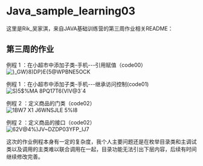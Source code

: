 # Java_sample_learning03
这里是Rik_吴家淇，来自JAVA基础训练营的第三周作业相关README：
## 第三周的作业
例程 1 ：在小超市中添加子类-手机---引用赋值（code00）<br>
![}_GW}8)DP}E{5@WPBNE5OCK](https://user-images.githubusercontent.com/106880818/174919792-a52c8ff9-9807-4b4e-ba4b-d4535c704a8f.png)

例程 1 ：在小超市中添加子类-手机---继承访问控制(code01)<br>
![S)5$%MA 8PQ17T6(VIV@3`4](https://user-images.githubusercontent.com/106880818/174919800-bcbe1fbe-d05f-4ccb-bd9f-f81e57067008.png)

例程 2 ：定义商品的门类（code02）<br>
![1BW7 X1 J6W$NSJLE 5%$I8](https://user-images.githubusercontent.com/106880818/174919834-cb3edd54-fd78-401e-b6f5-4a624d64a9a9.png)

例程 2 ：定义商品的接口（code02）<br>
![62V@4%)JV~DZDP03YFP_IJ7](https://user-images.githubusercontent.com/106880818/174919841-e359f532-f9e8-4dd0-b6f1-8d303c530e01.png)

这次的作业例程本身有一定的复杂度，我个人主要问题还是在枚举目录类和主调试类以及调用的主类难以联合调用在一起，目录功能无法引出下层内容，后续有时间继续修改完善。
